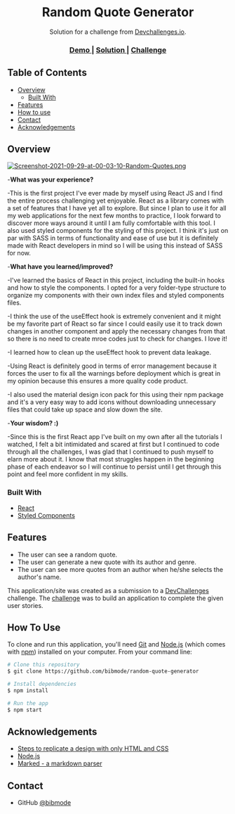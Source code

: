 <!-- Please update value in the {}  -->

<h1 align="center">Random Quote Generator</h1>

<div align="center">
   Solution for a challenge from  <a href="http://devchallenges.io" target="_blank">Devchallenges.io</a>.
</div>

<div align="center">
  <h3>
    <a href="https://gen-randomquotes.netlify.app/">
      Demo
    </a>
    <span> | </span>
    <a href="https://devchallenges.io/solutions/G5AXCwCoZuczouGtXYmL">
      Solution
    </a>
    <span> | </span>
    <a href="https://devchallenges.io/challenges/8Y3J4ucAMQpSnYTwwWW8">
      Challenge
    </a>
  </h3>
</div>

<!-- TABLE OF CONTENTS -->

## Table of Contents

- [Overview](#overview)
  - [Built With](#built-with)
- [Features](#features)
- [How to use](#how-to-use)
- [Contact](#contact)
- [Acknowledgements](#acknowledgements)

<!-- OVERVIEW -->

## Overview

[![Screenshot-2021-09-29-at-00-03-10-Random-Quotes.png](https://i.postimg.cc/MKGbPDmr/Screenshot-2021-09-29-at-00-03-10-Random-Quotes.png)](https://postimg.cc/NLWHLRV1)

-**What was your experience?**

-This is the first project I've ever made by myself using React JS and I find the entire process challenging yet enjoyable. React as a library comes with a set of features that I have yet all to explore. But since I plan to use it for all my web applications for the next few months to practice, I look forward to discover more ways around it until I am fully comfortable with this tool. I also used styled components for the styling of this project. I think it's just on par with SASS in terms of functionality and ease of use but it is definitely made with React developers in mind so I will be using this instead of SASS for now.

-**What have you learned/improved?**

-I've learned the basics of React in this project, including the built-in hooks and how to style the components. I opted for a very folder-type structure to organize my components with their own index files and styled components files. 

-I think the use of the useEffect hook is extremely convenient and it might be my favorite part of React so far since I could easily use it to track down changes in another component and apply the necessary changes from that so there is no need to create mroe codes just to check for changes. I love it!

-I learned how to clean up the useEffect hook to prevent data leakage. 

-Using React is definitely good in terms of error management because it forces the user to fix all the warnings before deployment which is great in my opinion because this ensures a more quality code product.

-I also used the material design icon pack for this using their npm package and it's a very easy way to add icons without downloading unnecessary files that could take up space and slow down the site.

-**Your wisdom? :)**

-Since this is the first React app I've built on my own after all the tutorials I watched, I felt a bit intimidated and scared at first but I continued to code through all the challenges, I was glad that I continued to push myself to elarn more about it. I know that most struggles happen in the beginning phase of each endeavor so I will continue to persist until I get through this point and feel more confident in my skills.

### Built With

- [React](https://reactjs.org/)
- [Styled Components](https://styled-components.com/)

## Features

<!-- List the features of your application or follow the template. Don't share the figma file here :) -->
- The user can see a random quote.
- The user can generate a new quote with its author and genre.
- The user can see more quotes from an author when he/she selects the author's name.

This application/site was created as a submission to a [DevChallenges](https://devchallenges.io/challenges) challenge. The [challenge](https://devchallenges.io/challenges/8Y3J4ucAMQpSnYTwwWW8) was to build an application to complete the given user stories.


## How To Use

<!-- For example: -->

To clone and run this application, you'll need [Git](https://git-scm.com) and [Node.js](https://nodejs.org/en/download/) (which comes with [npm](http://npmjs.com)) installed on your computer. From your command line:

```bash
# Clone this repository
$ git clone https://github.com/bibmode/random-quote-generator

# Install dependencies
$ npm install

# Run the app
$ npm start
```

## Acknowledgements

<!-- This section should list any articles or add-ons/plugins that helps you to complete the project. This is optional but it will help you in the future. For example: -->

- [Steps to replicate a design with only HTML and CSS](https://devchallenges-blogs.web.app/how-to-replicate-design/)
- [Node.js](https://nodejs.org/)
- [Marked - a markdown parser](https://github.com/chjj/marked)

## Contact

- GitHub [@bibmode](https://{github.com/bibmode})
